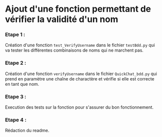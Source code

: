 # Ajout d'une fonction permettant de vérifier la validité d'un nom

### Etape 1 :
Création d'une fonction `test_VerifyUsername` dans le fichier `testBdd.py` qui va tester les différentes combinaisons de noms qui ne marchent pas.

### Etape 2 : 
Création d'une fonction `verifyUsername` dans le fichier `QuickChat_bdd.py` qui prend en paramètre une chaîne de charactère et vérifie si elle est correcte en tant que nom.

### Etape 3 :
Execution des tests sur la fonction pour s'assurer du bon fonctionnement.

### Etape 4 :
Rédaction du readme.